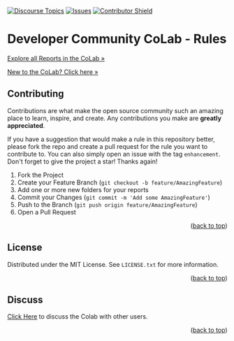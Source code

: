 <a id="readme-top"></a>

[![Discourse Topics][discourse-shield]][discourse-url]
[![Issues][issues-shield]][issues-url]
[![Contributor Shield][contributor-shield]][contributor-url]

[discourse-shield]:https://img.shields.io/discourse/topics?server=https%3A%2F%2Fdeveloper.sailpoint.com%2Fdiscuss&link=https%3A%2F%2Fdeveloper.sailpoint.com%2Fdiscuss%2Fc%2Fcolab%2Fcolab-rules%2F71
[discourse-url]:https://developer.sailpoint.com/discuss/tags/c/colab/colab-community-tools/98/reporting
[issues-shield]:https://img.shields.io/github/issues/sailpoint-oss/colab-rules?label=Issues
[issues-url]:https://github.com/sailpoint-oss/colab-rules/issues
[contributor-shield]:https://img.shields.io/github/contributors/sailpoint-oss/colab-rules?label=Contributors
[contributor-url]:https://github.com/sailpoint-oss/colab-rules/graphs/contributors

# Developer Community CoLab - Rules
[Explore all Reports in the CoLab »](https://developer.sailpoint.com/discuss/tags/c/colab/colab-community-tools/98/reporting)

[New to the CoLab? Click here »](https://developer.sailpoint.com/discuss/t/about-the-sailpoint-developer-community-colab/11230)

<!-- CONTRIBUTING -->
## Contributing

Contributions are what make the open source community such an amazing place to learn, inspire, and create. Any contributions you make are **greatly appreciated**.

If you have a suggestion that would make a rule in this repository better, please fork the repo and create a pull request for the rule you want to contribute to. You can also simply open an issue with the tag `enhancement`.
Don't forget to give the project a star! Thanks again!

1. Fork the Project
2. Create your Feature Branch (`git checkout -b feature/AmazingFeature`)
3. Add one or more new folders for your reports
4. Commit your Changes (`git commit -m 'Add some AmazingFeature'`)
5. Push to the Branch (`git push origin feature/AmazingFeature`)
6. Open a Pull Request

<p align="right">(<a href="#readme-top">back to top</a>)</p>

<!-- LICENSE -->
## License

Distributed under the MIT License. See `LICENSE.txt` for more information.

<p align="right">(<a href="#readme-top">back to top</a>)</p>

<!-- CONTACT -->
## Discuss
[Click Here](https://developer.sailpoint.com/discuss/new-topic?title=Your%20CoLab%20question%20title&body=Your%20CoLab%20question%20body%20here&category_id=2&tags=colab) to discuss the Colab with other users.

<p align="right">(<a href="#readme-top">back to top</a>)</p>
